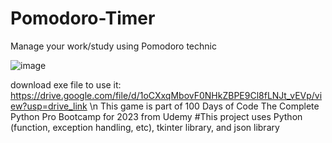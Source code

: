 # Pomodoro-Timer
Manage your work/study using Pomodoro technic

![image](https://github.com/ikhsanmasu/Pomodoro-Timer/assets/76894210/7d76b0ae-7e3a-4adf-8808-7370845dfad9)

download exe file to use it: https://drive.google.com/file/d/1oCXxqMbovF0NHkZBPE9Cl8fLNJt_vEVp/view?usp=drive_link \n
This game is part of 100 Days of Code The Complete Python Pro Bootcamp for 2023 from Udemy 
#This project uses Python (function, exception handling, etc), tkinter library, and json library
